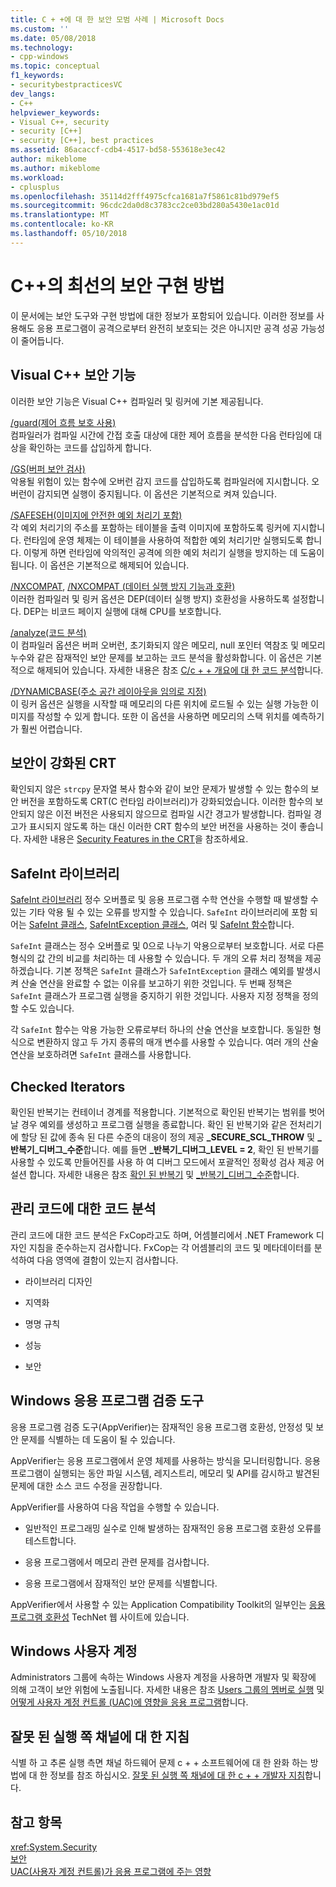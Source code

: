 ```yaml
---
title: C + +에 대 한 보안 모범 사례 | Microsoft Docs
ms.custom: ''
ms.date: 05/08/2018
ms.technology:
- cpp-windows
ms.topic: conceptual
f1_keywords:
- securitybestpracticesVC
dev_langs:
- C++
helpviewer_keywords:
- Visual C++, security
- security [C++]
- security [C++], best practices
ms.assetid: 86acaccf-cdb4-4517-bd58-553618e3ec42
author: mikeblome
ms.author: mikeblome
ms.workload:
- cplusplus
ms.openlocfilehash: 35114d2fff4975cfca1681a7f5861c81bd979ef5
ms.sourcegitcommit: 96cdc2da0d8c3783cc2ce03bd280a5430e1ac01d
ms.translationtype: MT
ms.contentlocale: ko-KR
ms.lasthandoff: 05/10/2018
---
```

# <a name="security-best-practices-for-c"></a>C++의 최선의 보안 구현 방법

이 문서에는 보안 도구와 구현 방법에 대한 정보가 포함되어 있습니다. 이러한 정보를 사용해도 응용 프로그램이 공격으로부터 완전히 보호되는 것은 아니지만 공격 성공 가능성이 줄어듭니다.  
  
## <a name="visual-c-security-features"></a>Visual C++ 보안 기능

 이러한 보안 기능은 Visual C++ 컴파일러 및 링커에 기본 제공됩니다.  
  
 [/guard(제어 흐름 보호 사용)](../build/reference/guard-enable-control-flow-guard.md)  
 컴파일러가 컴파일 시간에 간접 호출 대상에 대한 제어 흐름을 분석한 다음 런타임에 대상을 확인하는 코드를 삽입하게 합니다.  
  
 [/GS(버퍼 보안 검사)](../build/reference/gs-buffer-security-check.md)  
 악용될 위험이 있는 함수에 오버런 감지 코드를 삽입하도록 컴파일러에 지시합니다. 오버런이 감지되면 실행이 중지됩니다. 이 옵션은 기본적으로 켜져 있습니다.  
  
 [/SAFESEH(이미지에 안전한 예외 처리기 포함)](../build/reference/safeseh-image-has-safe-exception-handlers.md)  
 각 예외 처리기의 주소를 포함하는 테이블을 출력 이미지에 포함하도록 링커에 지시합니다. 런타임에 운영 체제는 이 테이블을 사용하여 적합한 예외 처리기만 실행되도록 합니다. 이렇게 하면 런타임에 악의적인 공격에 의한 예외 처리기 실행을 방지하는 데 도움이 됩니다. 이 옵션은 기본적으로 해제되어 있습니다.  
  
 [/NXCOMPAT](../build/reference/nxcompat.md), [/NXCOMPAT (데이터 실행 방지 기능과 호환)](../build/reference/nxcompat-compatible-with-data-execution-prevention.md)  
 이러한 컴파일러 및 링커 옵션은 DEP(데이터 실행 방지) 호환성을 사용하도록 설정합니다. DEP는 비코드 페이지 실행에 대해 CPU를 보호합니다.  
  
 [/analyze(코드 분석)](../build/reference/analyze-code-analysis.md)  
 이 컴파일러 옵션은 버퍼 오버런, 초기화되지 않은 메모리, null 포인터 역참조 및 메모리 누수와 같은 잠재적인 보안 문제를 보고하는 코드 분석을 활성화합니다. 이 옵션은 기본적으로 해제되어 있습니다. 자세한 내용은 참조 [C/c + + 개요에 대 한 코드 분석](/visualstudio/code-quality/code-analysis-for-c-cpp-overview)합니다.  
  
 [/DYNAMICBASE(주소 공간 레이아웃을 임의로 지정)](../build/reference/dynamicbase-use-address-space-layout-randomization.md)  
 이 링커 옵션은 실행을 시작할 때 메모리의 다른 위치에 로드될 수 있는 실행 가능한 이미지를 작성할 수 있게 합니다. 또한 이 옵션을 사용하면 메모리의 스택 위치를 예측하기가 훨씬 어렵습니다.  
  
## <a name="security-enhanced-crt"></a>보안이 강화된 CRT  
 확인되지 않은 `strcpy` 문자열 복사 함수와 같이 보안 문제가 발생할 수 있는 함수의 보안 버전을 포함하도록 CRT(C 런타임 라이브러리)가 강화되었습니다. 이러한 함수의 보안되지 않은 이전 버전은 사용되지 않으므로 컴파일 시간 경고가 발생합니다. 컴파일 경고가 표시되지 않도록 하는 대신 이러한 CRT 함수의 보안 버전을 사용하는 것이 좋습니다. 자세한 내용은 [Security Features in the CRT](../c-runtime-library/security-features-in-the-crt.md)을 참조하세요.  
  
## <a name="safeint-library"></a>SafeInt 라이브러리  
 [SafeInt 라이브러리](../windows/safeint-library.md) 정수 오버플로 및 응용 프로그램 수학 연산을 수행할 때 발생할 수 있는 기타 악용 될 수 있는 오류를 방지할 수 있습니다. `SafeInt` 라이브러리에 포함 되어는 [SafeInt 클래스](../windows/safeint-class.md), [SafeIntException 클래스](../windows/safeintexception-class.md), 여러 및 [SafeInt 함수](../windows/safeint-functions.md)합니다.  
  
 `SafeInt` 클래스는 정수 오버플로 및 0으로 나누기 악용으로부터 보호합니다. 서로 다른 형식의 값 간의 비교를 처리하는 데 사용할 수 있습니다. 두 개의 오류 처리 정책을 제공하겠습니다. 기본 정책은 `SafeInt` 클래스가 `SafeIntException` 클래스 예외를 발생시켜 산술 연산을 완료할 수 없는 이유를 보고하기 위한 것입니다. 두 번째 정책은 `SafeInt` 클래스가 프로그램 실행을 중지하기 위한 것입니다. 사용자 지정 정책을 정의할 수도 있습니다.  
  
 각 `SafeInt` 함수는 악용 가능한 오류로부터 하나의 산술 연산을 보호합니다. 동일한 형식으로 변환하지 않고 두 가지 종류의 매개 변수를 사용할 수 있습니다. 여러 개의 산술 연산을 보호하려면 `SafeInt` 클래스를 사용합니다.  
  
## <a name="checked-iterators"></a>Checked Iterators  
 확인된 반복기는 컨테이너 경계를 적용합니다. 기본적으로 확인된 반복기는 범위를 벗어날 경우 예외를 생성하고 프로그램 실행을 종료합니다. 확인 된 반복기와 같은 전처리기에 할당 된 값에 종속 된 다른 수준의 대응이 정의 제공  **\_SECURE\_SCL\_THROW** 및  **\_반복기\_디버그\_수준**합니다. 예를 들면  **\_반복기\_디버그\_LEVEL = 2**, 확인 된 반복기를 사용할 수 있도록 만들어진를 사용 하 여 디버그 모드에서 포괄적인 정확성 검사 제공 어설션 합니다. 자세한 내용은 참조 [확인 된 반복기](../standard-library/checked-iterators.md) 및 [ \_반복기\_디버그\_수준](../standard-library/iterator-debug-level.md)합니다.  
  
## <a name="code-analysis-for-managed-code"></a>관리 코드에 대한 코드 분석  
 관리 코드에 대한 코드 분석은 FxCop라고도 하며, 어셈블리에서 .NET Framework 디자인 지침을 준수하는지 검사합니다. FxCop는 각 어셈블리의 코드 및 메타데이터를 분석하여 다음 영역에 결함이 있는지 검사합니다.  
  
-   라이브러리 디자인  
  
-   지역화  
  
-   명명 규칙  
  
-   성능  
  
-   보안  
  
## <a name="windows-application-verifier"></a>Windows 응용 프로그램 검증 도구  
 응용 프로그램 검증 도구(AppVerifier)는 잠재적인 응용 프로그램 호환성, 안정성 및 보안 문제를 식별하는 데 도움이 될 수 있습니다.  
  
 AppVerifier는 응용 프로그램에서 운영 체제를 사용하는 방식을 모니터링합니다. 응용 프로그램이 실행되는 동안 파일 시스템, 레지스트리, 메모리 및 API를 감시하고 발견된 문제에 대한 소스 코드 수정을 권장합니다.  
  
 AppVerifier를 사용하여 다음 작업을 수행할 수 있습니다.  
  
-   일반적인 프로그래밍 실수로 인해 발생하는 잠재적인 응용 프로그램 호환성 오류를 테스트합니다.  
  
-   응용 프로그램에서 메모리 관련 문제를 검사합니다.  

-   응용 프로그램에서 잠재적인 보안 문제를 식별합니다.  
  
 AppVerifier에서 사용할 수 있는 Application Compatibility Toolkit의 일부인는 [응용 프로그램 호환성](http://go.microsoft.com/fwlink/p/?linkid=91277) TechNet 웹 사이트에 있습니다.  
  

## <a name="windows-user-accounts"></a>Windows 사용자 계정  
 Administrators 그룹에 속하는 Windows 사용자 계정을 사용하면 개발자 및 확장에 의해 고객이 보안 위험에 노출됩니다. 자세한 내용은 참조 [Users 그룹의 멤버로 실행](running-as-a-member-of-the-users-group.md) 및 [어떻게 사용자 계정 컨트롤 (UAC)에 영향을 응용 프로그램](how-user-account-control-uac-affects-your-application.md)합니다.

## <a name="guidance-for-speculative-execution-side-channels"></a>잘못 된 실행 쪽 채널에 대 한 지침

식별 하 고 추론 실행 측면 채널 하드웨어 문제 c + + 소프트웨어에 대 한 완화 하는 방법에 대 한 정보를 참조 하십시오. [잘못 된 실행 쪽 채널에 대 한 c + + 개발자 지침](developer-guidance-speculative-execution.md)합니다.

  
## <a name="see-also"></a>참고 항목  
 <xref:System.Security>   
 [보안](/dotnet/standard/security/index)   
 [UAC(사용자 계정 컨트롤)가 응용 프로그램에 주는 영향](how-user-account-control-uac-affects-your-application.md)

